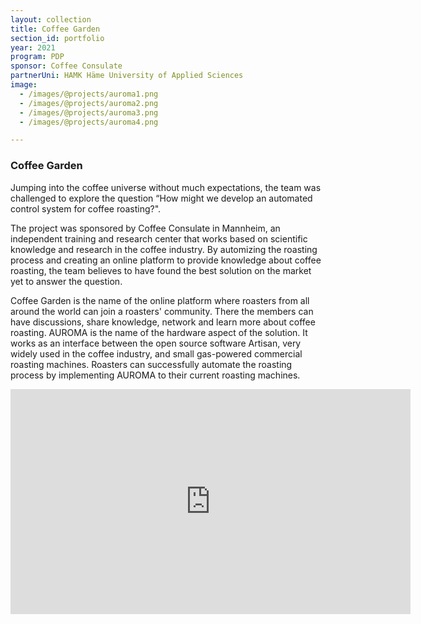 ```yaml
---
layout: collection
title: Coffee Garden
section_id: portfolio
year: 2021
program: PDP
sponsor: Coffee Consulate
partnerUni: HAMK Häme University of Applied Sciences
image:
  - /images/@projects/auroma1.png
  - /images/@projects/auroma2.png
  - /images/@projects/auroma3.png
  - /images/@projects/auroma4.png

---
```


### **Coffee Garden** 

Jumping into the coffee universe without much expectations, the team was challenged to explore the question “How might we develop an automated control system for coffee roasting?".

The project was sponsored by Coffee Consulate in Mannheim, an independent training
and research center that works based on scientific knowledge and research in the coffee
industry. By automizing the roasting process and creating an online platform to provide 
knowledge about coffee roasting, the team believes to have found the best solution on the
market yet to answer the question.

Coffee Garden is the name of the online platform where roasters from all around the world
can join a roasters' community. There the members can have discussions, share knowledge,
network and learn more about coffee roasting. AUROMA is the name of the hardware aspect of
the solution. It works as an interface between the open source software Artisan,  very widely used in the coffee industry, and small gas-powered commercial roasting machines. Roasters can successfully automate the roasting process by implementing AUROMA to their current roasting machines.

<iframe src="https://player.vimeo.com/video/580359801" width="640" height="360" frameborder="0" allow="autoplay; fullscreen" allowfullscreen></iframe>